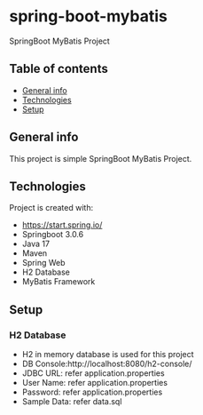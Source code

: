 # spring-boot-mybatis
SpringBoot MyBatis Project


## Table of contents
* [General info](#general-info)
* [Technologies](#technologies)
* [Setup](#setup)



## General info
This project is simple SpringBoot MyBatis Project.

## Technologies
Project is created with: 
* https://start.spring.io/
* Springboot 3.0.6
* Java 17
* Maven
* Spring Web
* H2 Database
* MyBatis Framework

## Setup

### H2 Database
* H2 in memory database is used for this project
* DB Console:http://localhost:8080/h2-console/
* JDBC URL: refer application.properties
* User Name: refer application.properties 
* Password: refer application.properties
* Sample Data: refer data.sql




<!-- 
Reference:

-->
